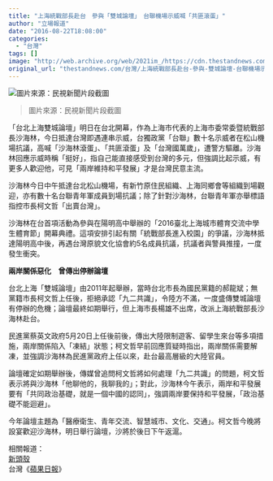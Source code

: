 ```yaml
---
title: "上海統戰部長赴台　參與「雙城論壇」　台聯機場示威喊「共匪滾蛋」"
author: "立場報道"
date: "2016-08-22T18:08:00"
categories:
  - "台灣"
tags: []
image: "http://web.archive.org/web/2021im_/https://cdn.thestandnews.com/media/photos/cache/tw-08_69YZw_1200x0.png"
original_url: "thestandnews.com/台灣/上海統戰部長赴台-參與-雙城論壇-台聯機場示威喊-共匪滾蛋"
---
```

![圖片來源：民視新聞片段截圖](http://web.archive.org/web/2021im_/https://cdn.thestandnews.com/media/photos/cache/tw-08_69YZw_1200x0.png)

> 圖片來源：民視新聞片段截圖

「台北上海雙城論壇」明日在台北開幕，作為上海市代表的上海市委常委暨統戰部長沙海林，今日抵達台灣即遇連串示威，台獨政黨「台聯」數十名示威者在松山機場抗議，高喊「沙海林滾蛋」、「共匪滾蛋」及「台灣國萬歲」，遭警方驅離。沙海林回應示威時稱「挺好」，指自己能直接感受到台灣的多元，但強調比起示威，有更多人歡迎他，可見「兩岸維持和平發展」才是台灣民意主流。

沙海林今日中午抵達台北松山機場，有新竹原住民組織、上海同鄉會等組織到場觀迎，亦有數十名台聯青年軍成員到場抗議；除了針對沙海林，台聯青年軍亦舉標語指控市長柯文哲「出賣台灣」。

沙海林在台首項活動為參與在陽明高中舉辦的「2016臺北上海城市體育交流中學生體育節」開幕典禮。這項安排引起有關「統戰部長進入校園」的爭議，沙海林抵達陽明高中後，再遇台灣原貌文化協會約5名成員抗議，抗議者與警員推撞，一度發生衝突。

**兩岸關係惡化　曾傳出停辦論壇**

台北上海「雙城論壇」由2011年起舉辦，當時台北市長為國民黨籍的郝龍斌；無黨籍市長柯文哲上任後，拒絕承認「九二共識」，令陸方不滿，一度盛傳雙城論壇有停辦的危機；論壇最終如期舉行，但上海市長楊雄不出席，改派上海統戰部長沙海林赴台。

民進黨蔡英文政府5月20日上任後前後，傳出大陸限制遊客、留學生來台等多項措施，兩岸關係陷入「凍結」狀態；柯文哲早前回應質疑時指出，兩岸關係需要解凍，並強調沙海林為民進黨政府上任以來，赴台最高層級的大陸官員。

論壇確定如期舉辦後，傳媒曾追問柯文哲將如何處理「九二共識」的問題，柯文哲表示將與沙海林「他聊他的，我聊我的」；對此，沙海林今午表示，兩岸和平發展要有「共同政治基礎，就是一個中國的認同」，強調兩岸要保持和平發展，「政治基礎不能迴避」。

今年論壇主題為「醫療衛生、青年交流、智慧城市、文化、交通」。柯文哲今晚將設宴歡迎沙海林，明日舉行論壇，沙將於後日下午返滬。

相關報道：  
[新頭殼](http://web.archive.org/web/20210629031229/https://newtalk.tw/news/view/2016-08-22/76478)  
台灣《[蘋果日報](http://web.archive.org/web/20210629031229/http://www.appledaily.com.tw/realtimenews/article/new/20160822/933668/%E4%B8%8D%E9%81%BF%E8%AB%B1%E8%AB%87%E5%85%A9%E5%B2%B8%E9%97%9C%E4%BF%82%E3%80%80%E6%B2%99%E6%B5%B7%E6%9E%97%EF%BC%9A%E5%B0%B1%E6%98%AF%E3%80%8C%E5%B0%8D%E4%B8%80%E5%80%8B%E4%B8%AD%E5%9C%8B%E7%9A%84%E8%AA%8D%E5%90%8C%E3%80%8D)》